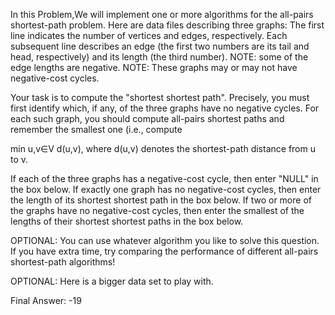 In this Problem,We will implement one or more algorithms for the all-pairs shortest-path problem.  Here are data files describing three graphs: 
The first line indicates the number of vertices and edges, respectively.  Each subsequent line describes an edge (the first two numbers are its tail and head, respectively) and its length (the third number).  NOTE: some of the edge lengths are negative.  NOTE: These graphs may or may not have negative-cost cycles.

Your task is to compute the "shortest shortest path".  Precisely, you must first identify which, if any, of the three graphs have no negative cycles.  For each such graph, you should compute all-pairs shortest paths and remember the smallest one (i.e., compute 

min 
u,v∈V d(u,v), where d(u,v) denotes the shortest-path distance from u to v. 

If each of the three graphs has a negative-cost cycle, then enter "NULL" in the box below.  If exactly one graph has no negative-cost cycles, then enter the length of its shortest shortest path in the box below.  If two or more of the graphs have no negative-cost cycles, then enter the smallest of the lengths of their shortest shortest paths in the box below.

OPTIONAL: You can use whatever algorithm you like to solve this question.  If you have extra time, try comparing the performance of different all-pairs shortest-path algorithms!

OPTIONAL: Here is a bigger data set to play with.

Final Answer: -19

